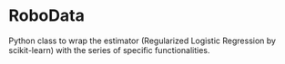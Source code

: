 # RoboData

Python class to wrap the estimator (Regularized Logistic Regression by scikit-learn) with the series of specific functionalities.
